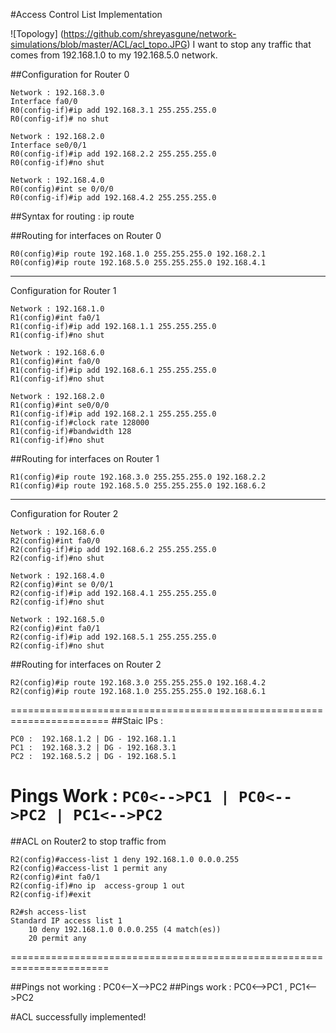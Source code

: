 #Access Control List Implementation

![Topology] (https://github.com/shreyasgune/network-simulations/blob/master/ACL/acl_topo.JPG)
I want to stop any traffic that comes from 192.168.1.0 to my 192.168.5.0 network.

##Configuration for Router 0
```
Network : 192.168.3.0
Interface fa0/0
R0(config-if)#ip add 192.168.3.1 255.255.255.0
R0(config-if)# no shut
```
```
Network : 192.168.2.0
Interface se0/0/1
R0(config-if)#ip add 192.168.2.2 255.255.255.0
R0(config-if)#no shut
```
```
Network : 192.168.4.0 
R0(config)#int se 0/0/0
R0(config-if)#ip add 192.168.4.2 255.255.255.0 
```

##Syntax for routing : ip route <intended network to route to> <mask> <next hop IP>

##Routing for interfaces on Router 0 
```
R0(config)#ip route 192.168.1.0 255.255.255.0 192.168.2.1
R0(config)#ip route 192.168.5.0 255.255.255.0 192.168.4.1
```
-------------------------------------------------------------------
Configuration for Router 1
``` 
Network : 192.168.1.0 
R1(config)#int fa0/1
R1(config-if)#ip add 192.168.1.1 255.255.255.0
R1(config-if)#no shut

Network : 192.168.6.0 
R1(config)#int fa0/0
R1(config-if)#ip add 192.168.6.1 255.255.255.0
R1(config-if)#no shut

Network : 192.168.2.0 
R1(config)#int se0/0/0
R1(config-if)#ip add 192.168.2.1 255.255.255.0
R1(config-if)#clock rate 128000
R1(config-if)#bandwidth 128
R1(config-if)#no shut
```

##Routing for interfaces on Router 1 
```
R1(config)#ip route 192.168.3.0 255.255.255.0 192.168.2.2
R1(config)#ip route 192.168.5.0 255.255.255.0 192.168.6.2
```
----------------------------------------------------------------------

Configuration for Router 2
```
Network : 192.168.6.0 
R2(config)#int fa0/0
R2(config-if)#ip add 192.168.6.2 255.255.255.0
R2(config-if)#no shut

Network : 192.168.4.0 
R2(config)#int se 0/0/1
R2(config-if)#ip add 192.168.4.1 255.255.255.0
R2(config-if)#no shut

Network : 192.168.5.0 
R2(config)#int fa0/1
R2(config-if)#ip add 192.168.5.1 255.255.255.0
R2(config-if)#no shut
```

##Routing for interfaces on Router 2 
```
R2(config)#ip route 192.168.3.0 255.255.255.0 192.168.4.2
R2(config)#ip route 192.168.1.0 255.255.255.0 192.168.6.1 
```

======================================================================= 
##Staic IPs :
```
PC0 :  192.168.1.2 | DG - 192.168.1.1 
PC1 :  192.168.3.2 | DG - 192.168.3.1 
PC2 :  192.168.5.2 | DG - 192.168.5.1 
```
Pings Work : `PC0<-->PC1 | PC0<-->PC2 | PC1<-->PC2` 
=======================================================================

##ACL on Router2 to stop traffic from
``` 
R2(config)#access-list 1 deny 192.168.1.0 0.0.0.255 
R2(config)#access-list 1 permit any
R2(config)#int fa0/1
R2(config-if)#no ip  access-group 1 out
R2(config-if)#exit

R2#sh access-list
Standard IP access list 1
    10 deny 192.168.1.0 0.0.0.255 (4 match(es))
    20 permit any
```	
=======================================================================	

##Pings not working : PC0<--X-->PC2 
##Pings work : PC0<-->PC1 , PC1<-->PC2 

#ACL successfully implemented! 



